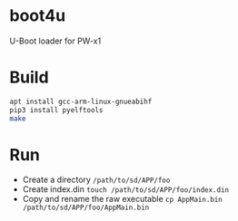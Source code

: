 # boot4u
U-Boot loader for PW-x1

# Build

```sh
apt install gcc-arm-linux-gnueabihf
pip3 install pyelftools
make
```

# Run
 - Create a directory `/path/to/sd/APP/foo`
 - Create index.din `touch /path/to/sd/APP/foo/index.din`
 - Copy and rename the raw executable `cp AppMain.bin /path/to/sd/APP/foo/AppMain.bin`
